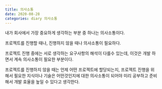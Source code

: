 ```yaml
---
title: 의사소통
date: 2020-08-28
categories: diary 의사소통
---
```

내가 회사에서 가장 중요하게 생각하는 부분 중 하나는 의사소통이다.

프로젝트를 진행할 때나, 진행하지 않을 때나 의사소통이 필요하다.

프로젝트 진행 중에는 서로 생각하는 요구사항의 해석이 다를수 있는데, 이것은 개발 하면서 계속 의사소통이 필요한 부분이다.

프로젝트를 진행하지 않을 때는 언제 어떤 프로젝트에 할당되는지, 
프로젝트 진행을 위해서 필요한 지식이나 기술은 어떤것인지에 대한 의사소통이 되어야 미리 공부하고 준비해서 개발 효율을 높일 수 있다고 생각한다.  
